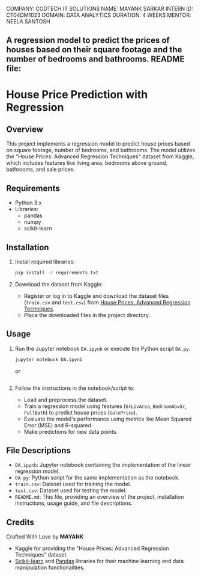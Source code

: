 COMPANY: CODTECH IT SOLUTIONS 
NAME: MAYANK SARKAR
INTERN ID: CT04DM1023
DOMAIN: DATA ANALYTICS
DURATION: 4 WEEKS
MENTOR: NEELA SANTOSH

A regression model to predict the prices of houses based on their square footage and the number of bedrooms and bathrooms.
README file:
---

# House Price Prediction with Regression

## Overview

This project implements a  regression model to predict house prices based on square footage, number of bedrooms, and bathrooms. The model utilizes the "House Prices: Advanced Regression Techniques" dataset from Kaggle, which includes features like living area, bedrooms above ground, bathrooms, and sale prices.

## Requirements

- Python 3.x
- Libraries:
  - pandas
  - numpy
  - scikit-learn

## Installation

1. Install required libraries:

   ```bash
   pip install -r requirements.txt
   ```

2. Download the dataset from Kaggle:
   - Register or log in to Kaggle and download the dataset files (`train.csv` and `test.csv`) from [House Prices: Advanced Regression Techniques](https://www.kaggle.com/c/house-prices-advanced-regression-techniques/data).
   - Place the downloaded files in the project directory.

## Usage

1. Run the Jupyter notebook `DA.ipynb` or execute the Python script `DA.py`.
   
   ```bash
   jupyter notebook DA.ipynb
   ```

   or

   ```bash
   ```

2. Follow the instructions in the notebook/script to:
   - Load and preprocess the dataset.
   - Train a  regression model using features (`GrLivArea`, `BedroomAbvGr`, `FullBath`) to predict house prices (`SalePrice`).
   - Evaluate the model's performance using metrics like Mean Squared Error (MSE) and R-squared.
   - Make predictions for new data points.

## File Descriptions

- `DA.ipynb`: Jupyter notebook containing the implementation of the linear regression model.
- `DA.py`: Python script for the same implementation as the notebook.
- `train.csv`: Dataset used for training the model.
- `test.csv`: Dataset used for testing the model.
- `README.md`: This file, providing an overview of the project, installation instructions, usage guide, and file descriptions.

## Credits

Crafted With Love by **MAYANK**

- Kaggle for providing the "House Prices: Advanced Regression Techniques" dataset.
- [Scikit-learn](https://scikit-learn.org/) and [Pandas](https://pandas.pydata.org/) libraries for their machine learning and data manipulation functionalities.


